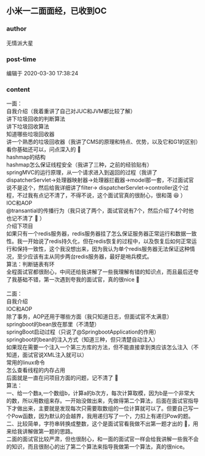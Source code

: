 ## 小米一二面面经，已收到OC
### author 
无情派大星
### post-time 

编辑于  2020-03-30 17:38:24
### content 
<div class="post-topic-des nc-post-content">
 <div>
  一面：
 </div>
 <div>
  自我介绍（我着重讲了自己对JUC和JVM都比较了解）
 </div>
 <div>
  讲下垃圾回收的判断算法
 </div>
 <div>
  讲下垃圾回收算法
 </div>
 <div>
  知道哪些垃圾回收器
 </div>
 <div>
  讲一个熟悉的垃圾回收器（我讲了CMS的原理和特点、优势，以及它和G1的区别）
 </div>
 <div>
  看你基础还可以，问点深入的
  <span>
   🤣
  </span>
 </div>
 <div>
  <span>
   hashmap的结构
  </span>
 </div>
 <div>
  <span>
   hashmap怎么保证线程安全（我讲了三种，之前的经验贴有）
  </span>
 </div>
 <div>
  springMVC的运行原理，从一个请求进入到返回的过程（我讲了dispatcherServlet-&gt;处理器映射器-&gt;处理器拦截器-&gt;model那一套，不过面试官说不是这个，然后给我详细讲了filter-&gt;
  <span>
   dispatcherServlet-&gt;controller这个过程，不过我有点记不清了，不得不说，这个面试官真的很耐心，很和蔼
   <span>
    😆
   </span>
  </span>
  ）
 </div>
 <div>
  IOC和AOP
 </div>
 <div>
  @transantial的传播行为（我只说了两个，面试官说有7个，然后介绍了4个时他也记不清了
  <span>
   🤣
  </span>
  ）
 </div>
 <div>
  介绍下项目
 </div>
 <div>
  如果只有一个redis服务器，redis服务器挂了怎么保证服务器正常运行和数据一致性。我一开始说了redis持久化，但在redis恢复的过程中，以及恢复后如何正常运行和保持一致性，这个我没想出来，因为我认为单个redis服务器无法保证这种情况，至少应该有主从同步两台redis服务器，最好是哨兵模式。
 </div>
 <div>
  算法：判断链表有环
 </div>
 <div>
  全程面试官都很耐心，中间还给我讲解了一些我理解有错的知识点，而且最后还夸了我基础不错，第一次遇到夸我的面试官，真的很nice
  <span>
   🤣
  </span>
 </div>
 <div>
  <span>
   <br/>
  </span>
 </div>
 <div>
  <span>
   二面：
  </span>
 </div>
 <div>
  <span>
   自我介绍
  </span>
 </div>
 <div>
  IOC和AOP
 </div>
 <div>
  除了事务，AOP还用于哪些方面（我只知道日志，但面试官不太满意）
 </div>
 <div>
  springboot的bean放在那里（不清楚）
 </div>
 <div>
  springBoot启动过程（只说了@SpringbootApplication的作用）
 </div>
 <div>
  springboot的bean的注入方式（知道三种，但只清楚自动注入）
 </div>
 <div>
  如果现在需要一个注入一个第三方库的方法，但不能直接拿到类应该怎么注入（不知道，面试官说XML注入就可以）
 </div>
 <div>
  常用的linux命令
 </div>
 <div>
  怎么查看线程的内存占用
 </div>
 <div>
  后面就是一直在问项目方面的问题，记不清了
  <span>
   🤣
  </span>
 </div>
 <div>
  <span>
   算法：
  </span>
 </div>
 <div>
  <span>
   一、给一个数a,一个数组b，计算a的b次方，每次计算取模，因为b是一个非常大的数，所以用数组来存。一开始没做出来，先做得第二个算法，后面在面试官指导下才做出来，主要就是发现每次只需要取数组的一位计算就可以了。但要自己写一个Pow函数，因为默认的会越界，我用递归写了一个，力扣上有递归Pow的题。
  </span>
 </div>
 <div>
  二、比较简单，字符串转换成整数，这个是面试官看我做不出第一题才出的
  <span>
   🤣，用来给我讲解做第一题的思路。
  </span>
 </div>
 <div>
  <span>
   二面的面试官比较严肃，但也很耐心，和一面的面试官一样会给我讲解一些我不会的知识，而且很耐心的出了第二个算法来指导我做第一个算法，真的很nice。
  </span>
 </div>
 <div>
  <span>
   <br/>
  </span>
 </div>
</div>

